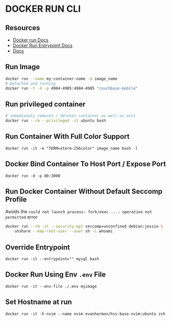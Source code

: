# DOCKER RUN CLI

## Resources

- [Docker run Docs](https://docs.docker.com/engine/reference/commandline/run/)
- [Docker Run Entrypoint Docs](https://docs.docker.com/engine/reference/run/#entrypoint-default-command-to-execute-at-runtime)
- [Docs](https://docs.docker.com/engine/security/seccomp/#significant-syscalls-blocked-by-the-default-profile)

## Run Image

```bash
docker run --name my-container-name -d image_name
# Detached and running
docker run -t -d -p 4984-4985:4984-4985 "couchbase-mobile"
```

## Run privileged container
```bash
# immediately removes / deletes container as well on exit
docker run --rm --privileged -it ubuntu bash
```

## Run Container With Full Color Support

`docker run -it -e "TERM=xterm-256color" image_name bash -l`

## Docker Bind Container To Host Port / Expose Port

`docker run -d -p 80:3000`

## Run Docker Container Without Default Seccomp Profile

Avoids the `could not launch process: fork/exec ...: operation not permitted`
error

```bash
docker run --rm -it --security-opt seccomp=unconfined debian:jessie \
    unshare --map-root-user --user sh -c whoami
```

## Override Entrypoint

`docker run -it --entrypoint="" mysql bash`

## Docker Run Using Env `.env` File

`docker run -it --env-file ./.env myimage`

## Set Hostname at run

`docker run -it -h nvim --name nvim evanharmon/hss-base-nvim:ubuntu zsh`
